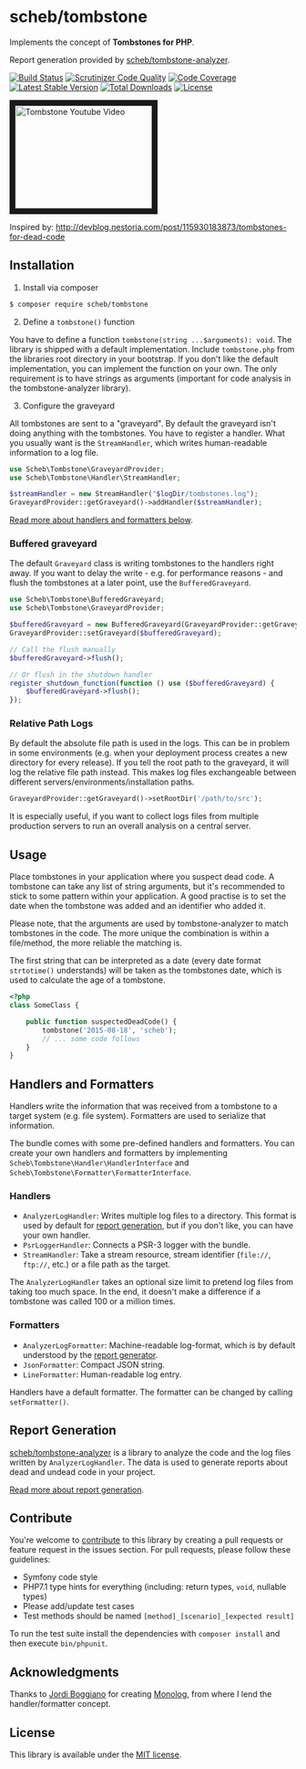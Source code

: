 scheb/tombstone
===============

Implements the concept of **Tombstones for PHP**.

Report generation provided by [scheb/tombstone-analyzer](https://github.com/scheb/tombstone-analyzer).

[![Build Status](https://travis-ci.org/scheb/tombstone.svg?branch=master)](https://travis-ci.org/scheb/tombstone)
[![Scrutinizer Code Quality](https://scrutinizer-ci.com/g/scheb/tombstone/badges/quality-score.png?b=master)](https://scrutinizer-ci.com/g/scheb/tombstone/?branch=master)
[![Code Coverage](https://scrutinizer-ci.com/g/scheb/tombstone/badges/coverage.png?b=master)](https://scrutinizer-ci.com/g/scheb/tombstone/?branch=master)
[![Latest Stable Version](https://poser.pugx.org/scheb/tombstone/v/stable.svg)](https://packagist.org/packages/scheb/tombstone)
[![Total Downloads](https://poser.pugx.org/scheb/tombstone/downloads)](https://packagist.org/packages/scheb/tombstone)
[![License](https://poser.pugx.org/scheb/tombstone/license.svg)](https://packagist.org/packages/scheb/tombstone)

<a href="http://www.youtube.com/watch?feature=player_embedded&v=29UXzfQWOhQ" target="_blank"><img src="http://img.youtube.com/vi/29UXzfQWOhQ/0.jpg" alt="Tombstone Youtube Video" width="240" height="180" border="10" /></a>

Inspired by: http://devblog.nestoria.com/post/115930183873/tombstones-for-dead-code

Installation
------------

1) Install via composer

```bash
$ composer require scheb/tombstone
```

2) Define a `tombstone()` function

You have to define a function `tombstone(string ...$arguments): void`. The library is shipped with a default
implementation. Include `tombstone.php` from the libraries root directory in your bootstrap. If you don't like the
default implementation, you can implement the function on your own. The only requirement is to have strings as arguments
(important for code analysis in the tombstone-analyzer library).

3) Configure the graveyard

All tombstones are sent to a "graveyard". By default the graveyard isn't doing anything with the tombstones. You have to
register a handler. What you usually want is the `StreamHandler`, which writes human-readable information to a log file.

```php
use Scheb\Tombstone\GraveyardProvider;
use Scheb\Tombstone\Handler\StreamHandler;

$streamHandler = new StreamHandler("$logDir/tombstones.log");
GraveyardProvider::getGraveyard()->addHandler($streamHandler);
```

[Read more about handlers and formatters below](#handlers-and-formatters).

### Buffered graveyard

The default `Graveyard` class is writing tombstones to the handlers right away. If you want to delay the write - e.g.
for performance reasons - and flush the tombstones at a later point, use the `BufferedGraveyard`.

```php
use Scheb\Tombstone\BufferedGraveyard;
use Scheb\Tombstone\GraveyardProvider;

$bufferedGraveyard = new BufferedGraveyard(GraveyardProvider::getGraveyard());
GraveyardProvider::setGraveyard($bufferedGraveyard);

// Call the flush manually
$bufferedGraveyard->flush();

// Or flush in the shutdown handler
register_shutdown_function(function () use ($bufferedGraveyard) {
    $bufferedGraveyard->flush();
});
```

### Relative Path Logs

By default the absolute file path is used in the logs. This can be in problem in some environments (e.g. when your 
deployment process creates a new directory for every release). If you tell the root path to the graveyard, it will log
the relative file path instead. This makes log files exchangeable between different servers/environments/installation
paths.

```php
GraveyardProvider::getGraveyard()->setRootDir('/path/to/src');
```

It is especially useful, if you want to collect logs files from multiple production servers to run an overall analysis
on a central server.

Usage
-----

Place tombstones in your application where you suspect dead code. A tombstone can take any list of string arguments, but
it's recommended to stick to some pattern within your application. A good practise is to set the date when the tombstone
was added and an identifier who added it.

Please note, that the arguments are used by tombstone-analyzer to match tombstones in the code. The more unique the
combination is within a file/method, the more reliable the matching is.

The first string that can be interpreted as a date (every date format `strtotime()` understands) will be taken as the
tombstones date, which is used to calculate the age of a tombstone. 

```php
<?php
class SomeClass {

    public function suspectedDeadCode() {
        tombstone('2015-08-18', 'scheb');
        // ... some code follows
    }
}
```

Handlers and Formatters
-----------------------

Handlers write the information that was received from a tombstone to a target system (e.g. file system). Formatters are
used to serialize that information.

The bundle comes with some pre-defined handlers and formatters. You can create your own handlers and formatters by
implementing `Scheb\Tombstone\Handler\HandlerInterface` and `Scheb\Tombstone\Formatter\FormatterInterface`.

### Handlers

- `AnalyzerLogHandler`: Writes multiple log files to a directory. This format is used by default for
  [report generation](https://github.com/scheb/tombstone-analyzer), but if you don't like, you can have your own handler.
- `PsrLoggerHandler`: Connects a PSR-3 logger with the bundle.
- `StreamHandler`: Take a stream resource, stream identifier (`file://`, `ftp://`, etc.) or a file path as the target.

The `AnalyzerLogHandler` takes an optional size limit to pretend log files from taking too much space. In the end, it
doesn't make a difference if a tombstone was called 100 or a million times.

### Formatters

- `AnalyzerLogFormatter`: Machine-readable log-format, which is by default understood by the
  [report generator](https://github.com/scheb/tombstone-analyzer).
- `JsonFormatter`: Compact JSON string.
- `LineFormatter`: Human-readable log entry.

Handlers have a default formatter. The formatter can be changed by calling `setFormatter()`. 

Report Generation
-----------------

[scheb/tombstone-analyzer](https://github.com/scheb/tombstone-analyzer) is a library to analyze the code and the log
files written by `AnalyzerLogHandler`. The data is used to generate reports about dead and undead code in your project.

[Read more about report generation](https://github.com/scheb/tombstone-analyzer/blob/master/README.md).

Contribute
----------
You're welcome to [contribute](https://github.com/scheb/tombstone/graphs/contributors) to this library by creating a
pull requests or feature request in the issues section. For pull requests, please follow these guidelines:

- Symfony code style
- PHP7.1 type hints for everything (including: return types, `void`, nullable types)
- Please add/update test cases
- Test methods should be named `[method]_[scenario]_[expected result]`

To run the test suite install the dependencies with `composer install` and then execute `bin/phpunit`.

Acknowledgments
---------------

Thanks to [Jordi Boggiano](https://github.com/Seldaek) for creating [Monolog](https://github.com/Seldaek/monolog), from
where I lend the handler/formatter concept.

License
-------
This library is available under the [MIT license](LICENSE).

